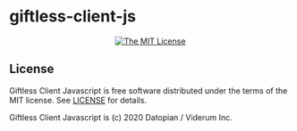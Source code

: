 # giftless-client-js

<div align="center">
  
[![The MIT License](https://img.shields.io/badge/license-MIT-blue.svg?style=flat-square)](http://opensource.org/licenses/MIT)

</div>

## License

Giftless Client Javascript is free software distributed under the terms of the MIT license. See [LICENSE](LICENSE) for details.

Giftless Client Javascript is (c) 2020 Datopian / Viderum Inc.
